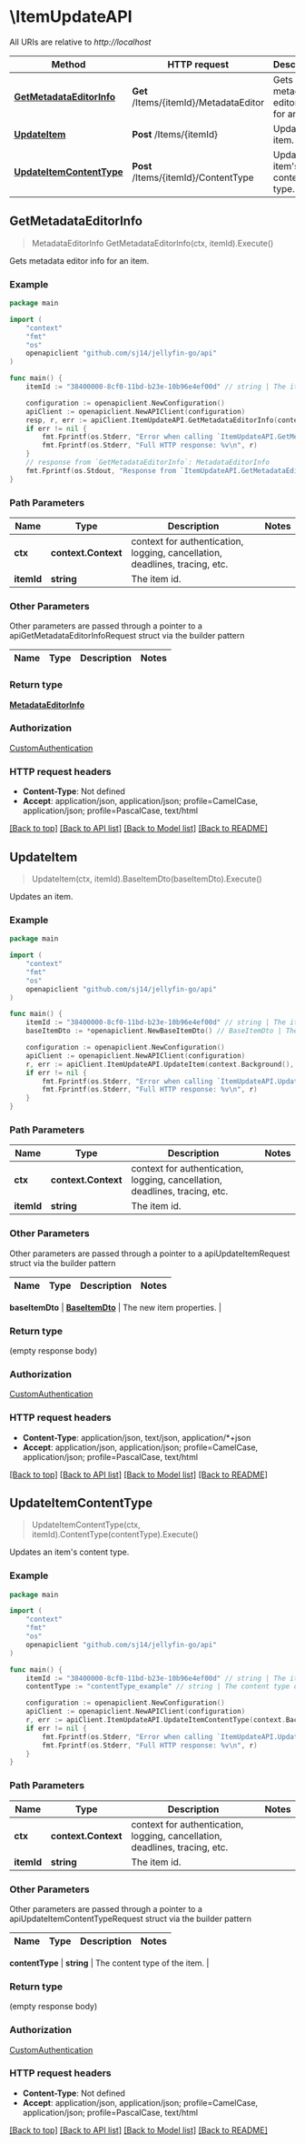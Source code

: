 # \ItemUpdateAPI

All URIs are relative to *http://localhost*

Method | HTTP request | Description
------------- | ------------- | -------------
[**GetMetadataEditorInfo**](ItemUpdateAPI.md#GetMetadataEditorInfo) | **Get** /Items/{itemId}/MetadataEditor | Gets metadata editor info for an item.
[**UpdateItem**](ItemUpdateAPI.md#UpdateItem) | **Post** /Items/{itemId} | Updates an item.
[**UpdateItemContentType**](ItemUpdateAPI.md#UpdateItemContentType) | **Post** /Items/{itemId}/ContentType | Updates an item&#39;s content type.



## GetMetadataEditorInfo

> MetadataEditorInfo GetMetadataEditorInfo(ctx, itemId).Execute()

Gets metadata editor info for an item.

### Example

```go
package main

import (
	"context"
	"fmt"
	"os"
	openapiclient "github.com/sj14/jellyfin-go/api"
)

func main() {
	itemId := "38400000-8cf0-11bd-b23e-10b96e4ef00d" // string | The item id.

	configuration := openapiclient.NewConfiguration()
	apiClient := openapiclient.NewAPIClient(configuration)
	resp, r, err := apiClient.ItemUpdateAPI.GetMetadataEditorInfo(context.Background(), itemId).Execute()
	if err != nil {
		fmt.Fprintf(os.Stderr, "Error when calling `ItemUpdateAPI.GetMetadataEditorInfo``: %v\n", err)
		fmt.Fprintf(os.Stderr, "Full HTTP response: %v\n", r)
	}
	// response from `GetMetadataEditorInfo`: MetadataEditorInfo
	fmt.Fprintf(os.Stdout, "Response from `ItemUpdateAPI.GetMetadataEditorInfo`: %v\n", resp)
}
```

### Path Parameters


Name | Type | Description  | Notes
------------- | ------------- | ------------- | -------------
**ctx** | **context.Context** | context for authentication, logging, cancellation, deadlines, tracing, etc.
**itemId** | **string** | The item id. | 

### Other Parameters

Other parameters are passed through a pointer to a apiGetMetadataEditorInfoRequest struct via the builder pattern


Name | Type | Description  | Notes
------------- | ------------- | ------------- | -------------


### Return type

[**MetadataEditorInfo**](MetadataEditorInfo.md)

### Authorization

[CustomAuthentication](../README.md#CustomAuthentication)

### HTTP request headers

- **Content-Type**: Not defined
- **Accept**: application/json, application/json; profile=CamelCase, application/json; profile=PascalCase, text/html

[[Back to top]](#) [[Back to API list]](../README.md#documentation-for-api-endpoints)
[[Back to Model list]](../README.md#documentation-for-models)
[[Back to README]](../README.md)


## UpdateItem

> UpdateItem(ctx, itemId).BaseItemDto(baseItemDto).Execute()

Updates an item.

### Example

```go
package main

import (
	"context"
	"fmt"
	"os"
	openapiclient "github.com/sj14/jellyfin-go/api"
)

func main() {
	itemId := "38400000-8cf0-11bd-b23e-10b96e4ef00d" // string | The item id.
	baseItemDto := *openapiclient.NewBaseItemDto() // BaseItemDto | The new item properties.

	configuration := openapiclient.NewConfiguration()
	apiClient := openapiclient.NewAPIClient(configuration)
	r, err := apiClient.ItemUpdateAPI.UpdateItem(context.Background(), itemId).BaseItemDto(baseItemDto).Execute()
	if err != nil {
		fmt.Fprintf(os.Stderr, "Error when calling `ItemUpdateAPI.UpdateItem``: %v\n", err)
		fmt.Fprintf(os.Stderr, "Full HTTP response: %v\n", r)
	}
}
```

### Path Parameters


Name | Type | Description  | Notes
------------- | ------------- | ------------- | -------------
**ctx** | **context.Context** | context for authentication, logging, cancellation, deadlines, tracing, etc.
**itemId** | **string** | The item id. | 

### Other Parameters

Other parameters are passed through a pointer to a apiUpdateItemRequest struct via the builder pattern


Name | Type | Description  | Notes
------------- | ------------- | ------------- | -------------

 **baseItemDto** | [**BaseItemDto**](BaseItemDto.md) | The new item properties. | 

### Return type

 (empty response body)

### Authorization

[CustomAuthentication](../README.md#CustomAuthentication)

### HTTP request headers

- **Content-Type**: application/json, text/json, application/*+json
- **Accept**: application/json, application/json; profile=CamelCase, application/json; profile=PascalCase, text/html

[[Back to top]](#) [[Back to API list]](../README.md#documentation-for-api-endpoints)
[[Back to Model list]](../README.md#documentation-for-models)
[[Back to README]](../README.md)


## UpdateItemContentType

> UpdateItemContentType(ctx, itemId).ContentType(contentType).Execute()

Updates an item's content type.

### Example

```go
package main

import (
	"context"
	"fmt"
	"os"
	openapiclient "github.com/sj14/jellyfin-go/api"
)

func main() {
	itemId := "38400000-8cf0-11bd-b23e-10b96e4ef00d" // string | The item id.
	contentType := "contentType_example" // string | The content type of the item. (optional)

	configuration := openapiclient.NewConfiguration()
	apiClient := openapiclient.NewAPIClient(configuration)
	r, err := apiClient.ItemUpdateAPI.UpdateItemContentType(context.Background(), itemId).ContentType(contentType).Execute()
	if err != nil {
		fmt.Fprintf(os.Stderr, "Error when calling `ItemUpdateAPI.UpdateItemContentType``: %v\n", err)
		fmt.Fprintf(os.Stderr, "Full HTTP response: %v\n", r)
	}
}
```

### Path Parameters


Name | Type | Description  | Notes
------------- | ------------- | ------------- | -------------
**ctx** | **context.Context** | context for authentication, logging, cancellation, deadlines, tracing, etc.
**itemId** | **string** | The item id. | 

### Other Parameters

Other parameters are passed through a pointer to a apiUpdateItemContentTypeRequest struct via the builder pattern


Name | Type | Description  | Notes
------------- | ------------- | ------------- | -------------

 **contentType** | **string** | The content type of the item. | 

### Return type

 (empty response body)

### Authorization

[CustomAuthentication](../README.md#CustomAuthentication)

### HTTP request headers

- **Content-Type**: Not defined
- **Accept**: application/json, application/json; profile=CamelCase, application/json; profile=PascalCase, text/html

[[Back to top]](#) [[Back to API list]](../README.md#documentation-for-api-endpoints)
[[Back to Model list]](../README.md#documentation-for-models)
[[Back to README]](../README.md)

